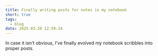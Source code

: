 ```yaml
---
title: Finally writing posts for notes in my notebook
short: true
tags:
  - blog
date: 2025-03-20 12:59:14
---
```


In case it isn't obvious, I've finally evolved my notebook scribbles into proper posts.
